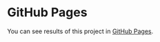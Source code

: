 # GitHub Pages

You can see results of this project in [GitHub Pages](https://mexosa.github.io/FeShop/).